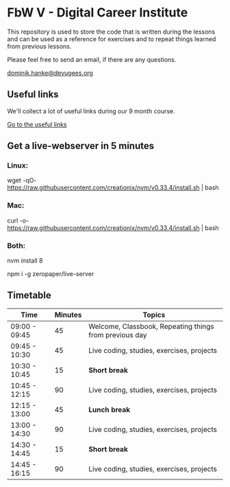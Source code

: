 # FbW V - Digital Career Institute

This repository is used to store the code that is written during the lessons and can be used as a reference for exercises and to repeat things learned from previous lessons.

Please feel free to send an email, if there are any questions.

dominik.hanke@devugees.org

## Useful links

We'll collect a lot of useful links during our 9 month course.

[Go to the useful links](https://github.com/noreading/dci-fbw5/blob/master/links.md)

## Get a live-webserver in 5 minutes

### Linux:

wget -qO- https://raw.githubusercontent.com/creationix/nvm/v0.33.4/install.sh | bash

### Mac:

curl -o- https://raw.githubusercontent.com/creationix/nvm/v0.33.4/install.sh | bash

### Both:

nvm install 8

npm i -g zeropaper/live-server

## Timetable

|Time|Minutes|Topics|
|---|---|---|
|09:00 - 09:45|45|Welcome, Classbook, Repeating things from previous day|
|09:45 - 10:30|45|Live coding, studies, exercises, projects|
|10:30 - 10:45|15|**Short break**|
|10:45 - 12:15|90|Live coding, studies, exercises, projects|
|12:15 - 13:00|45|**Lunch break**|
|13:00 - 14:30|90|Live coding, studies, exercises, projects|
|14:30 - 14:45|15|**Short break**|
|14:45 - 16:15|90|Live coding, studies, exercises, projects|
